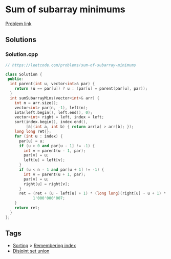 # Sum of subarray minimums

[Problem link](https://leetcode.com/problems/sum-of-subarray-minimums)

## Solutions


### Solution.cpp
```cpp
// https://leetcode.com/problems/sum-of-subarray-minimums

class Solution {
 public:
  int parent(int u, vector<int>& par) {
    return (u == par[u]) ? u : (par[u] = parent(par[u], par));
  }
  int sumSubarrayMins(vector<int>& arr) {
    int n = arr.size();
    vector<int> par(n, -1), left(n);
    iota(left.begin(), left.end(), 0);
    vector<int> right = left, index = left;
    sort(index.begin(), index.end(),
         [&](int a, int b) { return arr[a] > arr[b]; });
    long long ret{};
    for (int u : index) {
      par[u] = u;
      if (u > 0 and par[u - 1] != -1) {
        int v = parent(u - 1, par);
        par[v] = u;
        left[u] = left[v];
      }
      if (u < n - 1 and par[u + 1] != -1) {
        int v = parent(u + 1, par);
        par[v] = u;
        right[u] = right[v];
      }
      ret = (ret + (u - left[u] + 1) * (long long)(right[u] - u + 1) * arr[u]) %
            1'000'000'007;
    }
    return ret;
  }
};
```
## Tags

* [Sorting](/Collections/sorting.md#sorting) > [Remembering index](/Collections/sorting.md#remembering-index)
* [Disjoint set union](/Collections/disjoint-set-union.md#disjoint-set-union)
